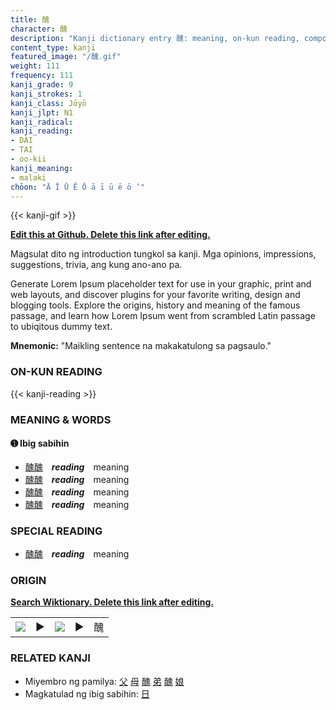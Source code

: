 ```yaml
---
title: 醜
character: 醜
description: "Kanji dictionary entry 醜: meaning, on-kun reading, compounds, origin, related kanji"
content_type: kanji
featured_image: "/醜.gif"
weight: 111
frequency: 111
kanji_grade: 9
kanji_strokes: 1
kanji_class: Jōyō
kanji_jlpt: N1
kanji_radical: 
kanji_reading: 
- DAI
- TAI
- oo-kii
kanji_meaning:
- malaki
chōon: "Ā Ī Ū Ē Ō ā ī ū ē ō ’"
---
```

[//]: # (Don't edit the line below. Kanji animated GIF code is automatically generated.)
{{< kanji-gif >}}

[//]: # (Edit below this line.)

**[Edit this at Github. Delete this link after editing.](https://github.com/tim0g/tim/tree/main/content/kanji/醜/index.md)**

Magsulat dito ng introduction tungkol sa kanji. Mga opinions, impressions, suggestions, trivia, ang kung ano-ano pa.

Generate Lorem Ipsum placeholder text for use in your graphic, print and web layouts, and discover plugins for your favorite writing, design and blogging tools. Explore the origins, history and meaning of the famous passage, and learn how Lorem Ipsum went from scrambled Latin passage to ubiqitous dummy text.
 
**Mnemonic:** "Maikling sentence na makakatulong sa pagsaulo."

### ON-KUN READING

[//]: # (Don't edit the line below. ON-KUN READING code is automatically generated.)
{{< kanji-reading >}}

### MEANING & WORDS

#### ➊ **Ibig sabihin**
  - [醜](../醜)[醜](../醜)　***reading***　meaning
  - [醜](../醜)[醜](../醜)　***reading***　meaning
  - [醜](../醜)[醜](../醜)　***reading***　meaning
  - [醜](../醜)[醜](../醜)　***reading***　meaning

### SPECIAL READING
  - [醜](../醜)[醜](../醜)　***reading***　meaning

### ORIGIN

**[Search Wiktionary. Delete this link after editing.](https://wiktionary.org/wiki/醜)**
<table class="kanji-table"><tr><td>
<img src="60px-醜-bronze.svg.png">
</td><td>▶</td><td>
<img src="60px-醜-oracle.svg.png">
</td><td>▶</td>
<td class="kanji-origin">醜</td>
</tr></table>

### RELATED KANJI
- Miyembro ng pamilya: [父](../父) [母](../母) [醜](../醜) [弟](../弟) [醜](../醜) [娘](../娘)
- Magkatulad ng ibig sabihin: [日](../日)
